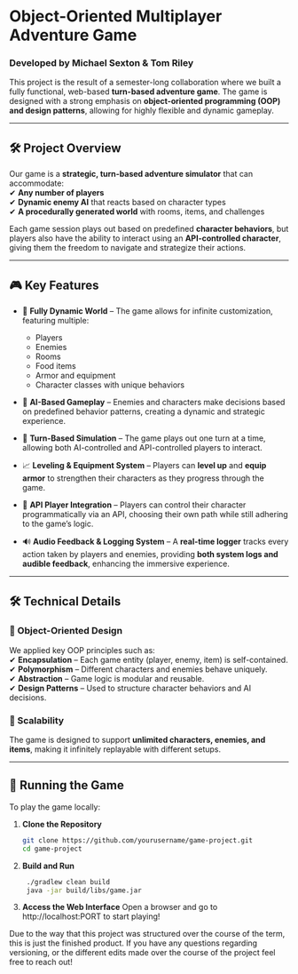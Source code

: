 # Object-Oriented Multiplayer Adventure Game

### Developed by Michael Sexton & Tom Riley

This project is the result of a semester-long collaboration where we built a fully functional, web-based **turn-based adventure game**. The game is designed with a strong emphasis on **object-oriented programming (OOP) and design patterns**, allowing for highly flexible and dynamic gameplay.

---

## 🛠 Project Overview

Our game is a **strategic, turn-based adventure simulator** that can accommodate:  
✔ **Any number of players**  
✔ **Dynamic enemy AI** that reacts based on character types  
✔ **A procedurally generated world** with rooms, items, and challenges  

Each game session plays out based on predefined **character behaviors**, but players also have the ability to interact using an **API-controlled character**, giving them the freedom to navigate and strategize their actions.

---

## 🎮 Key Features

- 🏰 **Fully Dynamic World** – The game allows for infinite customization, featuring multiple:  
  - Players  
  - Enemies  
  - Rooms  
  - Food items  
  - Armor and equipment  
  - Character classes with unique behaviors  

- 🧠 **AI-Based Gameplay** – Enemies and characters make decisions based on predefined behavior patterns, creating a dynamic and strategic experience.  

- 🔄 **Turn-Based Simulation** – The game plays out one turn at a time, allowing both AI-controlled and API-controlled players to interact.  

- 📈 **Leveling & Equipment System** – Players can **level up** and **equip armor** to strengthen their characters as they progress through the game.  

- 🔌 **API Player Integration** – Players can control their character programmatically via an API, choosing their own path while still adhering to the game’s logic.

- 🔊 **Audio Feedback & Logging System** – A **real-time logger** tracks every action taken by players and enemies, providing **both system logs and audible feedback**, enhancing the immersive experience.  


---

## 🛠 Technical Details

### 🔹 Object-Oriented Design  
We applied key OOP principles such as:  
✔ **Encapsulation** – Each game entity (player, enemy, item) is self-contained.  
✔ **Polymorphism** – Different characters and enemies behave uniquely.  
✔ **Abstraction** – Game logic is modular and reusable.  
✔ **Design Patterns** – Used to structure character behaviors and AI decisions.  

### 🔹 Scalability  
The game is designed to support **unlimited characters, enemies, and items**, making it infinitely replayable with different setups.  

---

## 🚀 Running the Game

To play the game locally:

1. **Clone the Repository**
   ```sh
   git clone https://github.com/yourusername/game-project.git
   cd game-project

2. **Build and Run**
   ```sh
    ./gradlew clean build
    java -jar build/libs/game.jar

3. **Access the Web Interface**
   Open a browser and go to http://localhost:PORT to start playing!


Due to the way that this project was structured over the course of the term, this is just the finished product. If you have any questions regarding versioning, or the different edits made over the course of the project feel free to reach out! 
